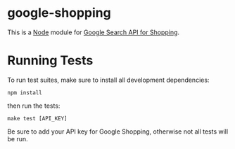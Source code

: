 # google-shopping

This is a [Node][node] module for [Google Search API for Shopping][google-shopping].

[node]: http://nodejs.org/
[google-shopping]: https://developers.google.com/shopping-search/

# Running Tests

To run test suites, make sure to install all development dependencies:

    npm install

then run the tests:

    make test [API_KEY]

Be sure to add your API key for Google Shopping, otherwise not all tests will be run.
